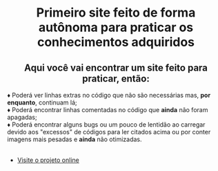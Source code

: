 <h1 align="center">Primeiro site feito de forma autônoma para praticar os conhecimentos adquiridos</h1>

<h2 align="center">Aqui você vai encontrar um site feito para praticar, então:</h2>
♦ Poderá ver linhas extras no código que não são necessárias mas, <strong>por enquanto</strong>, continuam lá;<br>
♦ Poderá encontrar linhas comentadas no código que <strong>ainda</strong> não foram apagadas;<br>
♦ Poderá encontrar alguns bugs ou um pouco de lentidão ao carregar devido aos "excessos" de códigos para ler citados acima ou por conter imagens mais pesadas e <strong>ainda</strong> não otimizadas.<br><br>


- [Visite o projeto online](https://yourik1.github.io/first-site/)
